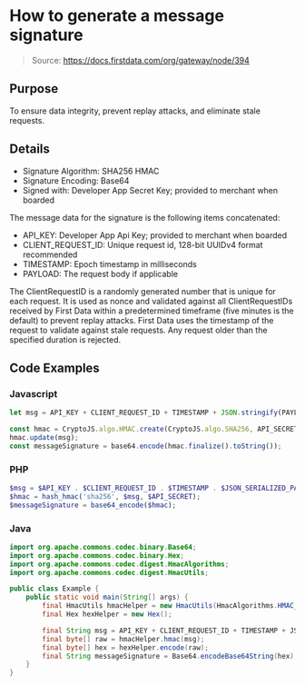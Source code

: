 # How to generate a message signature

> Source: https://docs.firstdata.com/org/gateway/node/394
 

## Purpose
To ensure data integrity, prevent replay attacks, and eliminate stale requests.

## Details
- Signature Algorithm: SHA256 HMAC
- Signature Encoding: Base64
- Signed with: Developer App Secret Key; provided to merchant when boarded

The message data for the signature is the following items concatenated:

- API_KEY: Developer App Api Key; provided to merchant when boarded
- CLIENT_REQUEST_ID: Unique request id, 128-bit UUIDv4 format recommended
- TIMESTAMP: Epoch timestamp in milliseconds
- PAYLOAD: The request body if applicable

The ClientRequestID is a randomly generated number that is unique for each request. It is used as nonce and validated against all ClientRequestIDs received by First Data within a predetermined timeframe (five minutes is the default) to prevent replay attacks. First Data uses the timestamp of the request to validate against stale requests. Any request older than the specified duration is rejected. 

## Code Examples
 
### Javascript

```js
let msg = API_KEY + CLIENT_REQUEST_ID + TIMESTAMP + JSON.stringify(PAYLOAD);

const hmac = CryptoJS.algo.HMAC.create(CryptoJS.algo.SHA256, API_SECRET);
hmac.update(msg);
const messageSignature = base64.encode(hmac.finalize().toString());
```
 
### PHP

```php
$msg = $API_KEY . $CLIENT_REQUEST_ID . $TIMESTAMP . $JSON_SERIALIZED_PAYLOAD;
$hmac = hash_hmac('sha256', $msg, $API_SECRET);
$messageSignature = base64_encode($hmac);
```
 
### Java

```java
import org.apache.commons.codec.binary.Base64;
import org.apache.commons.codec.binary.Hex;
import org.apache.commons.codec.digest.HmacAlgorithms;
import org.apache.commons.codec.digest.HmacUtils;

public class Example {
    public static void main(String[] args) {
        final HmacUtils hmacHelper = new HmacUtils(HmacAlgorithms.HMAC_SHA_256, API_SECRET);
        final Hex hexHelper = new Hex();

        final String msg = API_KEY + CLIENT_REQUEST_ID + TIMESTAMP + JSON_SERIALIZED_PAYLOAD;
        final byte[] raw = hmacHelper.hmac(msg);
        final byte[] hex = hexHelper.encode(raw);
        final String messageSignature = Base64.encodeBase64String(hex);
    }
}
```
